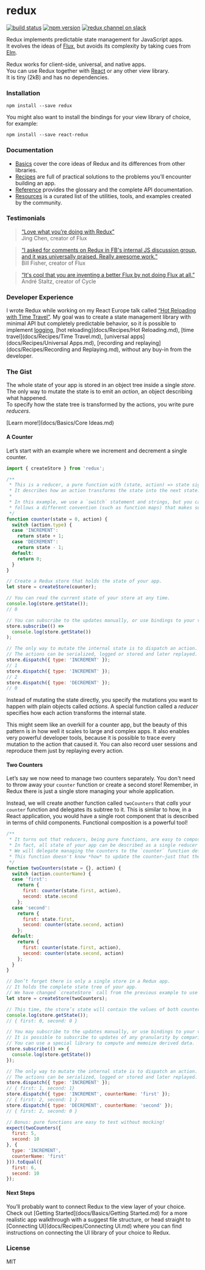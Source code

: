 redux
=========================

[![build status](https://img.shields.io/travis/gaearon/redux/master.svg?style=flat-square)](https://travis-ci.org/gaearon/redux)
[![npm version](https://img.shields.io/npm/v/redux.svg?style=flat-square)](https://www.npmjs.com/package/redux)
[![redux channel on slack](https://img.shields.io/badge/slack-redux@reactiflux-61DAFB.svg?style=flat-square)](http://www.reactiflux.com)

Redux implements predictable state management for JavaScript apps.  
It evolves the ideas of [Flux](https://facebook.github.io/flux), but avoids its complexity by taking cues from [Elm](elm-lang.org/guide/architecture).

Redux works for client-side, universal, and native apps.  
You can use Redux together with [React](https://facebook.github.io/react/) or any other view library.  
It is tiny (2kB) and has no dependencies.

### Installation

```
npm install --save redux
```

You might also want to install the bindings for your view library of choice, for example:

```
npm install --save react-redux
```

### Documentation

* [Basics](docs/Basics) cover the core ideas of Redux and its differences from other libraries.
* [Recipes](docs/Recipes) are full of practical solutions to the problems you’ll encounter building an app.
* [Reference](docs/Reference) provides the glossary and the complete API documentation.
* [Resources](docs/Resources) is a curated list of the utilities, tools, and examples created by the community.

### Testimonials

>[“Love what you’re doing with Redux”](https://twitter.com/jingc/status/616608251463909376)  
>Jing Chen, creator of Flux

>[“I asked for comments on Redux in FB's internal JS discussion group, and it was universally praised. Really awesome work.”](https://twitter.com/fisherwebdev/status/616286955693682688)  
>Bill Fisher, creator of Flux

>[“It's cool that you are inventing a better Flux by not doing Flux at all.”](https://twitter.com/andrestaltz/status/616271392930201604)  
>André Staltz, creator of Cycle

### Developer Experience

I wrote Redux while working on my React Europe talk called [“Hot Reloading with Time Travel”](https://www.youtube.com/watch?v=xsSnOQynTHs). My goal was to create a state management library with minimal API but completely predictable behavior, so it is possible to implement [logging](docs/Recipes/Logging.md), [hot reloading](docs/Recipes/Hot Reloading.md), [time travel](docs/Recipes/Time Travel.md), [universal apps](docs/Recipes/Universal Apps.md), [recording and replaying](docs/Recipes/Recording and Replaying.md), without any buy-in from the developer.

### The Gist

The whole state of your app is stored in an object tree inside a single *store*.  
The only way to mutate the state is to emit an *action*, an object describing what happened.  
To specify how the state tree is transformed by the actions, you write pure *reducers*.

[Learn more!](docs/Basics/Core Ideas.md)

#### A Counter

Let’s start with an example where we increment and decrement a single counter.

```js
import { createStore } from 'redux';

/**
 * This is a reducer, a pure function with (state, action) => state signature.
 * It describes how an action transforms the state into the next state.
 *
 * In this example, we use a `switch` statement and strings, but you can use a helper that
 * follows a different convention (such as function maps) that makes sense for your project.
 */
function counter(state = 0, action) {
  switch (action.type) {
  case 'INCREMENT':
    return state + 1;
  case 'DECREMENT':
    return state - 1;
  default:
    return 0;
  }
}

// Create a Redux store that holds the state of your app.
let store = createStore(counter);

// You can read the current state of your store at any time.
console.log(store.getState());
// 0

// You can subscribe to the updates manually, or use bindings to your view layer.
store.subscribe(() =>
  console.log(store.getState())
);

// The only way to mutate the internal state is to dispatch an action.
// The actions can be serialized, logged or stored and later replayed.
store.dispatch({ type: 'INCREMENT' });
// 1
store.dispatch({ type: 'INCREMENT' });
// 2
store.dispatch({ type: 'DECREMENT' });
// 0
```

Instead of mutating the state directly, you specify the mutations you want to happen with plain objects called *actions*. A special function called a *reducer* specifies how each action transforms the internal state.

This might seem like an overkill for a counter app, but the beauty of this pattern is in how well it scales to large and complex apps. It also enables very powerful developer tools, because it is possible to trace every mutation to the action that caused it. You can also record user sessions and reproduce them just by replaying every action.

#### Two Counters

Let’s say we now need to manage two counters separately. You don't need to throw away your `counter` function or create a second store! Remember, in Redux there is just a single store managing your whole application.

Instead, we will create another function called `twoCounters` that *calls* your `counter` function and delegates its subtree to it. This is similar to how, in a React application, you would have a single root component that is described in terms of child components. Functional composition is a powerful tool!

```js
/**
 * It turns out that reducers, being pure functions, are easy to compose.
 * In fact, all state of your app can be described as a single reducer calling other reducers.
 * We will delegate managing the counters to the `counter` function defined in the previous example.
 * This function doesn't know *how* to update the counter—just that there are two counters!
 */
function twoCounters(state = {}, action) {
  switch (action.counterName) {
  case 'first':
    return {
      first: counter(state.first, action),
      second: state.second
    };
  case 'second':
    return {
      first: state.first,
      second: counter(state.second, action)
    };
  default:
    return {
      first: counter(state.first, action),
      second: counter(state.second, action)
    };
  }
}

// Don’t forget there is only a single store in a Redux app.
// It holds the complete state tree of your app.
// We have changed `createStore` call from the previous example to use `twoCounters` as the reducer.
let store = createStore(twoCounters);

// This time, the store’s state will contain the values of both counters!
console.log(store.getState());
// { first: 0, second: 0 }

// You may subscribe to the updates manually, or use bindings to your view layer.
// It is possible to subscribe to updates of any granularity by comparing references.
// You can use a special library to compute and memoize derived data.
store.subscribe(() => {
  console.log(store.getState())
});

// The only way to mutate the internal state is to dispatch an action.
// The actions can be serialized, logged or stored and later replayed.
store.dispatch({ type: 'INCREMENT' });
// { first: 1, second: 1}
store.dispatch({ type: 'INCREMENT', counterName: 'first' });
// { first: 2, second: 1 }
store.dispatch({ type: 'DECREMENT', counterName: 'second' });
// { first: 2, second: 0 }

// Bonus: pure functions are easy to test without mocking!
expect(twoCounters({
  first: 5,
  second: 10
}, {
  type: 'INCREMENT',
  counterName: 'first'
})).toEqual({
  first: 6,
  second: 10
});
```

#### Next Steps

You’ll probably want to connect Redux to the view layer of your choice. Check out [Getting Started](docs/Basics/Getting Started.md) for a more realistic app walkthrough with a suggest file structure, or head straight to [Connecting UI](docs/Recipes/Connecting UI.md) where you can find instructions on connecting the UI library of your choice to Redux.

### License

MIT

